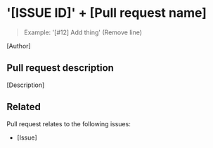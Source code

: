 # '[ISSUE ID]' + [Pull request name]
> Example: '[#12] Add thing' (Remove line)

[Author]

## Pull request description
[Description]


## Related 
Pull request relates to the following issues:
- [Issue]
